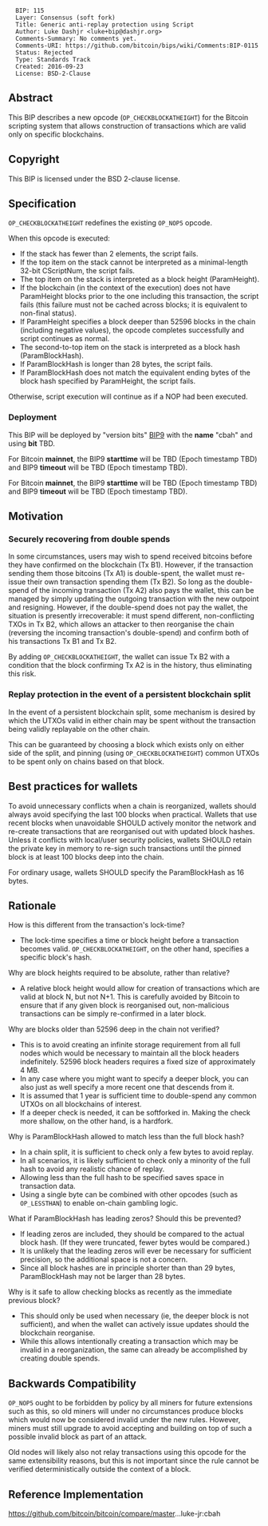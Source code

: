       BIP: 115
      Layer: Consensus (soft fork)
      Title: Generic anti-replay protection using Script
      Author: Luke Dashjr <luke+bip@dashjr.org>
      Comments-Summary: No comments yet.
      Comments-URI: https://github.com/bitcoin/bips/wiki/Comments:BIP-0115
      Status: Rejected
      Type: Standards Track
      Created: 2016-09-23
      License: BSD-2-Clause

## Abstract

This BIP describes a new opcode (`OP_CHECKBLOCKATHEIGHT`) for the
Bitcoin scripting system that allows construction of transactions which
are valid only on specific blockchains.

## Copyright

This BIP is licensed under the BSD 2-clause license.

## Specification

`OP_CHECKBLOCKATHEIGHT` redefines the existing `OP_NOP5` opcode.

When this opcode is executed:

-   If the stack has fewer than 2 elements, the script fails.
-   If the top item on the stack cannot be interpreted as a
    minimal-length 32-bit CScriptNum, the script fails.
-   The top item on the stack is interpreted as a block height
    (ParamHeight).
-   If the blockchain (in the context of the execution) does not have
    ParamHeight blocks prior to the one including this transaction, the
    script fails (this failure must not be cached across blocks; it is
    equivalent to non-final status).
-   If ParamHeight specifies a block deeper than 52596 blocks in the
    chain (including negative values), the opcode completes successfully
    and script continues as normal.
-   The second-to-top item on the stack is interpreted as a block hash
    (ParamBlockHash).
-   If ParamBlockHash is longer than 28 bytes, the script fails.
-   If ParamBlockHash does not match the equivalent ending bytes of the
    block hash specified by ParamHeight, the script fails.

Otherwise, script execution will continue as if a NOP had been executed.

### Deployment

This BIP will be deployed by "version bits"
[BIP9](bip-0009.mediawiki "wikilink") with the **name** "cbah" and using
**bit** TBD.

For Bitcoin **mainnet**, the BIP9 **starttime** will be TBD (Epoch
timestamp TBD) and BIP9 **timeout** will be TBD (Epoch timestamp TBD).

For Bitcoin **mainnet**, the BIP9 **starttime** will be TBD (Epoch
timestamp TBD) and BIP9 **timeout** will be TBD (Epoch timestamp TBD).

## Motivation

### Securely recovering from double spends

In some circumstances, users may wish to spend received bitcoins before
they have confirmed on the blockchain (Tx B1). However, if the
transaction sending them those bitcoins (Tx A1) is double-spent, the
wallet must re-issue their own transaction spending them (Tx B2). So
long as the double-spend of the incoming transaction (Tx A2) also pays
the wallet, this can be managed by simply updating the outgoing
transaction with the new outpoint and resigning. However, if the
double-spend does not pay the wallet, the situation is presently
irrecoverable: it must spend different, non-conflicting TXOs in Tx B2,
which allows an attacker to then reorganise the chain (reversing the
incoming transaction's double-spend) and confirm both of his
transactions Tx B1 and Tx B2.

By adding `OP_CHECKBLOCKATHEIGHT`, the wallet can issue Tx B2 with a
condition that the block confirming Tx A2 is in the history, thus
eliminating this risk.

### Replay protection in the event of a persistent blockchain split

In the event of a persistent blockchain split, some mechanism is desired
by which the UTXOs valid in either chain may be spent without the
transaction being validly replayable on the other chain.

This can be guaranteed by choosing a block which exists only on either
side of the split, and pinning (using `OP_CHECKBLOCKATHEIGHT`) common
UTXOs to be spent only on chains based on that block.

## Best practices for wallets

To avoid unnecessary conflicts when a chain is reorganized, wallets
should always avoid specifying the last 100 blocks when practical.
Wallets that use recent blocks when unavoidable SHOULD actively monitor
the network and re-create transactions that are reorganised out with
updated block hashes. Unless it conflicts with local/user security
policies, wallets SHOULD retain the private key in memory to re-sign
such transactions until the pinned block is at least 100 blocks deep
into the chain.

For ordinary usage, wallets SHOULD specify the ParamBlockHash as 16
bytes.

## Rationale

How is this different from the transaction's lock-time?

-   The lock-time specifies a time or block height before a transaction
    becomes valid. `OP_CHECKBLOCKATHEIGHT`, on the other hand, specifies
    a specific block's hash.

Why are block heights required to be absolute, rather than relative?

-   A relative block height would allow for creation of transactions
    which are valid at block N, but not N+1. This is carefully avoided
    by Bitcoin to ensure that if any given block is reorganised out,
    non-malicious transactions can be simply re-confirmed in a later
    block.

Why are blocks older than 52596 deep in the chain not verified?

-   This is to avoid creating an infinite storage requirement from all
    full nodes which would be necessary to maintain all the block
    headers indefinitely. 52596 block headers requires a fixed size of
    approximately 4 MB.
-   In any case where you might want to specify a deeper block, you can
    also just as well specify a more recent one that descends from it.
-   It is assumed that 1 year is sufficient time to double-spend any
    common UTXOs on all blockchains of interest.
-   If a deeper check is needed, it can be softforked in. Making the
    check more shallow, on the other hand, is a hardfork.

Why is ParamBlockHash allowed to match less than the full block hash?

-   In a chain split, it is sufficient to check only a few bytes to
    avoid replay.
-   In all scenarios, it is likely sufficient to check only a minority
    of the full hash to avoid any realistic chance of replay.
-   Allowing less than the full hash to be specified saves space in
    transaction data.
-   Using a single byte can be combined with other opcodes (such as
    `OP_LESSTHAN`) to enable on-chain gambling logic.

What if ParamBlockHash has leading zeros? Should this be prevented?

-   If leading zeros are included, they should be compared to the actual
    block hash. (If they were truncated, fewer bytes would be compared.)
-   It is unlikely that the leading zeros will ever be necessary for
    sufficient precision, so the additional space is not a concern.
-   Since all block hashes are in principle shorter than than 29 bytes,
    ParamBlockHash may not be larger than 28 bytes.

Why is it safe to allow checking blocks as recently as the immediate
previous block?

-   This should only be used when necessary (ie, the deeper block is not
    sufficient), and when the wallet can actively issue updates should
    the blockchain reorganise.
-   While this allows intentionally creating a transaction which may be
    invalid in a reorganization, the same can already be accomplished by
    creating double spends.

## Backwards Compatibility

`OP_NOP5` ought to be forbidden by policy by all miners for future
extensions such as this, so old miners will under no circumstances
produce blocks which would now be considered invalid under the new
rules. However, miners must still upgrade to avoid accepting and
building on top of such a possible invalid block as part of an attack.

Old nodes will likely also not relay transactions using this opcode for
the same extensibility reasons, but this is not important since the rule
cannot be verified deterministically outside the context of a block.

## Reference Implementation

<https://github.com/bitcoin/bitcoin/compare/master>...luke-jr:cbah
